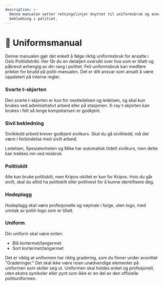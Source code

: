 ```yaml
---
description: >-
  Denne manualen setter retningslinjer knyttet til uniformsbruk og annen
  bekledning i politiet.
---
```


# 👔 Uniformsmanual

Denne manualen gjør det enkelt å følge riktig uniformsbruk for ansatte i Oslo Politidistrikt. Her får du en detaljert oversikt over hva som er tillatt og påkrevd avhengig av din rang i politiet. Feil uniformsbruk kan medføre prikker for brudd på politi-manualen. Det er ditt ansvar som ansatt å være oppdatert på interne regler.

### Svarte t-skjorten

Den svarte t-skjorten er kun for nestledelsen og ledelsen, og skal kun brukes ved administrativt arbeid eller på stasjonen. X-ray t-skjorten kan brukes i felt så lenge kompetansen er godkjent.

### Sivil bekledning

Sivilkledd arbeid krever godkjent sivilkurs. Skal du gå sivilkledd, må det være i forbindelse med sivilt arbeid.&#x20;

Ledelsen, Spesialenheten og Mike har automatisk tildelt sivilkurs, men dette kan trekkes inn ved misbruk.

### Politiskilt

Alle kan bruke politiskilt, men Kripos-skiltet er kun for Kripos. Hvis du går sivilt, skal du alltid ha politiskilt eller politivest for å kunne identifisere deg.

### Hodeplagg

Hodeplagg skal være profesjonelle og nøytrale i farge, uten logo, med unntak av politi-logo som er tillatt.

### Uniform

Din uniform skal være enten:

* Blå kortermet/langermet
* Sort kortermet/langermet

Det er viktig at uniformen har riktig gradering, som du finner under avsnittet "Graderinger." Det skal ikke være noen unødvendige elementer på uniformen som skiller seg ut. Uniformen skal holdes enkel og profesjonell, uten ekstra symboler eller pynt som ikke er en del av den offisielle politiuniformen.
